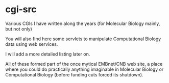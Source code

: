 # cgi-src
Various CGIs I have written along the years (for Molecular Biology mainly, but not only)

You will also find here some servlets to manipulate Computational Biology data using web
services.

I will add a more detailed listing later on.

All of these formed part of the once mytical EMBnet/CNB web site, a place where you could 
do practically anything imaginable in Molecular Biology or Computational Biology (before
funding cuts forced its shutdown).
